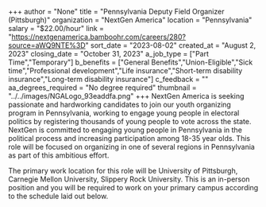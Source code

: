 +++
author = "None"
title = "Pennsylvania Deputy Field Organizer (Pittsburgh)"
organization = "NextGen America"
location = "Pennsylvania"
salary = "$22.00/hour"
link = "https://nextgenamerica.bamboohr.com/careers/280?source=aWQ9NTE%3D"
sort_date = "2023-08-02"
created_at = "August 2, 2023"
closing_date = "October 31, 2023"
a_job_type = ["Part Time","Temporary"]
b_benefits = ["General Benefits","Union-Eligible","Sick time","Professional development","Life insurance","Short-term disability insurance","Long-term disability insurance"]
c_feedback = ""
aa_degrees_required = "No degree required"
thumbnail = "../../images/NGALogo_93eaddfa.png"
+++
NextGen America is seeking passionate and hardworking candidates to join our youth organizing program in Pennsylvania, working to engage young people in electoral politics by registering thousands of young people to vote across the state. NextGen is committed to engaging young people in Pennsylvania in the political process and increasing participation among 18-35 year olds. This role will be focused on organizing in one of several regions in Pennsylvania as part of this ambitious effort. 

The primary work location for this role will be University of Pittsburgh, Carnegie Mellon University, Slippery Rock University. This is an in-person position and you will be required to work on your primary campus according to the schedule laid out below. 